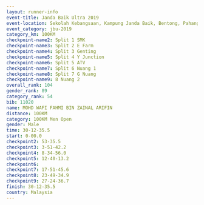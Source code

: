 ```yaml
---
layout: runner-info 
event-title: Janda Baik Ultra 2019
event-location: Sekolah Kebangsaan, Kampung Janda Baik, Bentong, Pahang, Malaysia
event_category: jbu-2019 
category_km: 100KM 
checkpoint-name2: Split 1 SMK 
checkpoint-name3: Split 2 E Farm 
checkpoint-name4: Split 3 Genting 
checkpoint-name5: Split 4 Y Junction 
checkpoint-name6: Split 5 ATV 
checkpoint-name7: Split 6 Nuang 1 
checkpoint-name8: Split 7 G Nuang 
checkpoint-name9: 8 Nuang 2 
overall_rank: 104
gender_rank: 89
category_rank: 54
bib: 11020
name: MOHD WAFI FAHMI BIN ZAINAL ARIFIN
distance: 100KM
category: 100KM Men Open
gender: Male
time: 30-12-35.5
start: 0-00.0
checkpoint2: 53-35.5
checkpoint3: 3-51-42.2
checkpoint4: 8-34-56.0
checkpoint5: 12-40-13.2
checkpoint6: 
checkpoint7: 17-51-45.6
checkpoint8: 23-49-34.9
checkpoint9: 27-24-36.7
finish: 30-12-35.5
country: Malaysia
---
```

